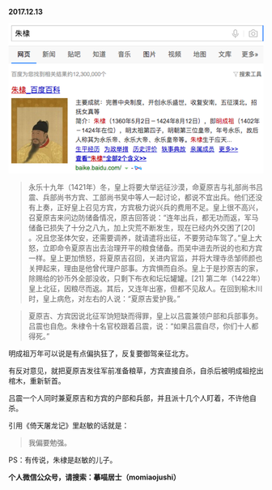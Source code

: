 
          
            
**2017.12.13**



![](img/51001-661f18a1e8849969.png)



>永乐十九年（1421年）冬，皇上将要大举远征沙漠，命夏原吉与礼部尚书吕震、兵部尚书方宾、工部尚书吴中等人一起讨论，都说不宜出兵。他们还没有上奏，正好皇上召见方宾，方宾极力说兴兵的费用不足。皇上很不高兴，召夏原吉来问边防储备情况，原吉回答说：“连年出兵，都无功而返，军马储备已损失了十分之八九，加上灾荒不断发生，现在已经内外交困了[20] 。况且您圣体欠安，还需要调养，就请遣将出征，不要劳动车驾了。”皇上大怒，立即命令夏原吉出去治理开平的粮食储备。而吴中进去所说的也和方宾一样。皇上更加愤怒，将夏原吉召回，关进内官监，并将大理寺丞邹师颜也关押起来，理由是他曾代理户部事。方宾惧而自杀。皇上于是抄原吉的家，除赐给的钞币外全部没收，只剩下布衣和坛坛罐罐。[21] 第二年（1422年）皇上北征，因粮尽而返。其后，又连年出塞，但都不见敌人。在回到榆木川时，皇上病危，对左右的人说：“夏原吉爱护我。”


>夏原吉、方宾因说北征军饷短缺而得罪，皇上以吕震兼领户部和兵部事务。吕震也自危。朱棣令十名官校跟着吕震，说：“如果吕震自尽，你们十人都得死。”



明成祖万年可以说是有点偏执狂了，反复要御驾亲征北方。

有反对意见，就把夏原吉发往军前准备粮草，方宾直接自杀，自杀后被明成祖挖出棺木，重新斩首。

吕震一个人同时兼夏原吉和方宾的户部和兵部，并且派十几个人盯着，不许他自杀。

引用《倚天屠龙记》里赵敏的话就是：
>我偏要勉强。



PS：有传说，朱棣是赵敏的儿子。


**个人微信公众号，请搜索：摹喵居士（momiaojushi）**

          
        
